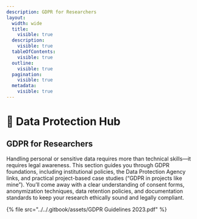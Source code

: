 ```yaml
---
description: GDPR for Researchers
layout:
  width: wide
  title:
    visible: true
  description:
    visible: true
  tableOfContents:
    visible: true
  outline:
    visible: true
  pagination:
    visible: true
  metadata:
    visible: true
---
```


# 🔴 Data Protection Hub

## **GDPR for Researchers**

Handling personal or sensitive data requires more than technical skills—it requires legal awareness. This section guides you through GDPR foundations, including institutional policies, the Data Protection Agency links, and practical project-based case studies (“GDPR in projects like mine”). You’ll come away with a clear understanding of consent forms, anonymization techniques, data retention policies, and documentation standards to keep your research ethically sound and legally compliant.

{% file src="../../.gitbook/assets/GDPR Guidelines 2023.pdf" %}
